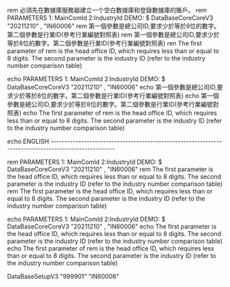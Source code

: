 rem 必須先在數據庫服務器建立一个空白數據庫和登錄數據庫的賬戶。
rem PARAMETERS 1: MainComId 2:IndustryId DEMO: $ DataBaseCoreCoreV3 "20211210" , "IN60006"
rem 第一個參數是總公司ID,要求少於等於8位的數字。第二個參數是行業ID(參考行業編號對照表)
rem 第一個參數是總公司ID,要求少於等於8位的數字。第二個參數是行業ID(參考行業編號對照表)
ren The first parameter of rem is the head office ID, which requires less than or equal to 8 digits. The second parameter is the industry ID (refer to the industry number comparison table)

echo PARAMETERS 1: MainComId 2:IndustryId DEMO: $ DataBaseCoreCoreV3 "20211210" , "IN60006"
echo 第一個參數是總公司ID,要求少於等於8位的數字。第二個參數是行業ID(參考行業編號對照表)
echo 第一個參數是總公司ID,要求少於等於8位的數字。第二個參數是行業ID(參考行業編號對照表)
echo The first parameter of rem is the head office ID, which requires less than or equal to 8 digits. The second parameter is the industry ID (refer to the industry number comparison table)

echo ENGLISH -----------------------------------------------------------------------------------------------------

rem PARAMETERS 1: MainComId 2:IndustryId DEMO: $ DataBaseCoreCoreV3 "20211210" , "IN60006"
rem The first parameter is the head office ID, which requires less than or equal to 8 digits. The second parameter is the industry ID (refer to the industry number comparison table)
rem The first parameter is the head office ID, which requires less than or equal to 8 digits. The second parameter is the industry ID (refer to the industry number comparison table)

echo PARAMETERS 1: MainComId 2:IndustryId DEMO: $ DataBaseCoreCoreV3 "20211210" , "IN60006"
echo The first parameter is the head office ID, which requires less than or equal to 8 digits. The second parameter is the industry ID (refer to the industry number comparison table)
echo The first parameter of rem is the head office ID, which requires less than or equal to 8 digits. The second parameter is the industry ID (refer to the industry number comparison table)

DataBaseSetupV3 "999901" "IN60006"